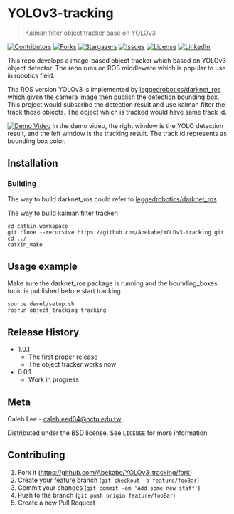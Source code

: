 # YOLOv3-tracking

> Kalman filter object tracker base on YOLOv3

[![Contributors][contributors-shield]][contributors-url]
[![Forks][forks-shield]][forks-url]
[![Stargazers][stars-shield]][stars-url]
[![Issues][issues-shield]][issues-url]
[![License][license-shield]][license-url]
[![LinkedIn][linkedin-shield]][linkedin-url]

This repo develops a image-based object tracker which based on YOLOv3 object detector. The repo runs on ROS middleware which is popular to use in robotics field.


The ROS version YOLOv3 is implemented by [leggedrobotics/darknet_ros](https://github.com/leggedrobotics/darknet_ros) which given the camera image then publish the detection bounding box.
This project would subscribe the detection result and use kalman filter the track those objects. The object which is tracked would have same track id.

[![Demo Video](
https://drive.google.com/file/d/1-SRf17Lk1IWu7cImY4xdLh0LEr4j_ylM/view?usp=sharing)](https://user-images.githubusercontent.com/17254260/110609305-0eff8080-81c8-11eb-8749-82fa3b8cb165.mp4)
In the demo video, the right window is the YOLO detection result, and the left window is the tracking result. The track id represents as bounding box color.



## Installation

###  Building
The way to build darknet_ros could refer to [leggedrobotics/darknet_ros](https://github.com/leggedrobotics/darknet_ros)

The way to build kalman filter tracker:
```
cd catkin_workspace
git clone --recursive https://github.com/Abekabe/YOLOv3-tracking.git
cd ../
catkin_make
```


## Usage example

Make sure the darknet_ros package is running and the bounding_boxes topic is published before start tracking.

```
source devel/setup.sh
rosrun object_tracking tracking
```


## Release History

* 1.0.1
    * The first proper release
    * The object tracker works now
* 0.0.1
    * Work in progress

## Meta

Caleb Lee - caleb.eed04@nctu.edu.tw


Distributed under the BSD license. See `LICENSE` for more information.

## Contributing

1. Fork it (<https://github.com/Abekabe/YOLOv3-tracking/fork>)
2. Create your feature branch (`git checkout -b feature/fooBar`)
3. Commit your changes (`git commit -am 'Add some new staff'`)
4. Push to the branch (`git push origin feature/fooBar`)
5. Create a new Pull Request

<!-- MARKDOWN LINKS & IMAGES -->
<!-- https://www.markdownguide.org/basic-syntax/#reference-style-links -->
[contributors-shield]: https://img.shields.io/github/contributors/Abekabe/YOLOv3-tracking?style=for-the-badge
[contributors-url]: https://github.com/Abekabe/YOLOv3-tracking/graphs/contributors
[forks-shield]: https://img.shields.io/github/forks/Abekabe/YOLOv3-tracking?style=for-the-badge
[forks-url]: https://github.com/Abekabe/YOLOv3-tracking/network/members
[stars-shield]: https://img.shields.io/github/stars/Abekabe/YOLOv3-tracking?style=for-the-badge
[stars-url]: https://github.com/Abekabe/YOLOv3-tracking/stargazers
[issues-shield]: https://img.shields.io/github/issues/Abekabe/YOLOv3-tracking?style=for-the-badge
[issues-url]: https://github.com/Abekabe/YOLOv3-tracking/issues
[license-shield]: https://img.shields.io/github/license/Abekabe/YOLOv3-tracking?style=for-the-badge
[license-url]: https://github.com/Abekabe/YOLOv3-tracking/blob/master/LICENSE
[linkedin-shield]: https://img.shields.io/badge/-LinkedIn-black.svg?style=for-the-badge&logo=linkedin&colorB=555
[linkedin-url]: https://www.linkedin.com/in/chia-le-lee-ba0bbb180/
[product-screenshot]: mages/screenshot.png
